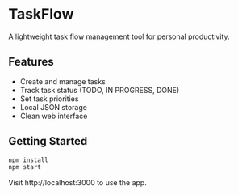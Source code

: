 # TaskFlow

A lightweight task flow management tool for personal productivity.

## Features

- Create and manage tasks
- Track task status (TODO, IN PROGRESS, DONE)
- Set task priorities
- Local JSON storage
- Clean web interface

## Getting Started

```bash
npm install
npm start
```

Visit http://localhost:3000 to use the app.